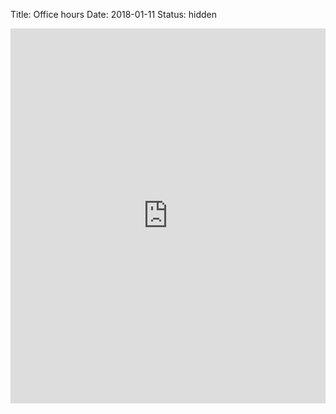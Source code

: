 Title: Office hours
Date: 2018-01-11
Status: hidden

<iframe src="https://calendar.google.com/calendar/embed?src=stanford.edu_3p9v9nuan8sfmv2uhcufs5ekmk%40group.calendar.google.com&ctz=America%2FLos_Angeles" style="border: 0" width="100%" height="600" frameborder="0" scrolling="no"></iframe>
